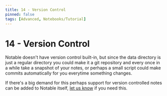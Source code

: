 ```yaml
---
title: 14 - Version Control
pinned: false
tags: [Advanced, Notebooks/Tutorial]
---
```


# 14 - Version Control

Notable doesn't have version control built-in, but since the data directory is just a regular directory you could make it a git repository and every once in a while take a snapshot of your notes, or perhaps a small script could make commits automatically for you everytime something changes.

If there's a big demand for this perhaps support for version controlled notes can be added to Notable itself, [let us know](https://github.com/fabiospampinato/Notable/issues) if you need this.
